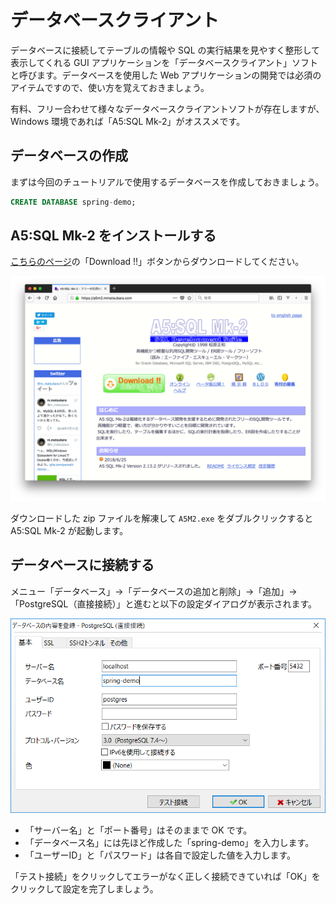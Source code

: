 # データベースクライアント

データベースに接続してテーブルの情報や SQL の実行結果を見やすく整形して表示してくれる GUI アプリケーションを「データベースクライアント」ソフトと呼びます。データベースを使用した Web アプリケーションの開発では必須のアイテムですので、使い方を覚えておきましょう。

有料、フリー合わせて様々なデータベースクライアントソフトが存在しますが、Windows 環境であれば「A5:SQL Mk-2」がオススメです。

## データベースの作成

まずは今回のチュートリアルで使用するデータベースを作成しておきましょう。

```sql
CREATE DATABASE spring-demo;
```

## A5:SQL Mk-2 をインストールする

[こちらのページ](https://a5m2.mmatsubara.com/)の「Download !!」ボタンからダウンロードしてください。

![A5:SQL Mk-2](/assets/a5sqlmk2-homepage.png)

ダウンロードした zip ファイルを解凍して ```A5M2.exe``` をダブルクリックすると A5:SQL Mk-2 が起動します。

## データベースに接続する

メニュー「データベース」→「データベースの追加と削除」→「追加」→「PostgreSQL（直接接続）」と進むと以下の設定ダイアログが表示されます。

![A5:SQL Mk-2 設定ダイアログ](/assets/a5sqlmk2-setting.png)

* 「サーバー名」と「ポート番号」はそのままで OK です。
* 「データベース名」には先ほど作成した「spring-demo」を入力します。
* 「ユーザーID」と「パスワード」は各自で設定した値を入力します。

「テスト接続」をクリックしてエラーがなく正しく接続できていれば「OK」をクリックして設定を完了しましょう。
